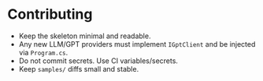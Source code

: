 # Contributing

- Keep the skeleton minimal and readable.
- Any new LLM/GPT providers must implement `IGptClient` and be injected via `Program.cs`.
- Do not commit secrets. Use CI variables/secrets.
- Keep `samples/` diffs small and stable.
